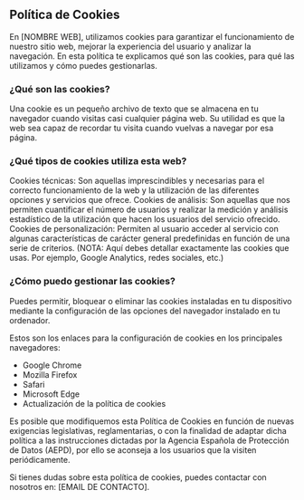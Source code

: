 ## Política de Cookies

En [NOMBRE WEB], utilizamos cookies para garantizar el funcionamiento de nuestro sitio web, mejorar la experiencia del usuario y analizar la navegación. En esta política te explicamos qué son las cookies, para qué las utilizamos y cómo puedes gestionarlas.

### ¿Qué son las cookies?

Una cookie es un pequeño archivo de texto que se almacena en tu navegador cuando visitas casi cualquier página web. Su utilidad es que la web sea capaz de recordar tu visita cuando vuelvas a navegar por esa página.

### ¿Qué tipos de cookies utiliza esta web?

Cookies técnicas: Son aquellas imprescindibles y necesarias para el correcto funcionamiento de la web y la utilización de las diferentes opciones y servicios que ofrece.
Cookies de análisis: Son aquellas que nos permiten cuantificar el número de usuarios y realizar la medición y análisis estadístico de la utilización que hacen los usuarios del servicio ofrecido.
Cookies de personalización: Permiten al usuario acceder al servicio con algunas características de carácter general predefinidas en función de una serie de criterios.
(NOTA: Aquí debes detallar exactamente las cookies que usas. Por ejemplo, Google Analytics, redes sociales, etc.)

### ¿Cómo puedo gestionar las cookies?

Puedes permitir, bloquear o eliminar las cookies instaladas en tu dispositivo mediante la configuración de las opciones del navegador instalado en tu ordenador.

Estos son los enlaces para la configuración de cookies en los principales navegadores:

- Google Chrome
- Mozilla Firefox
- Safari
- Microsoft Edge
- Actualización de la política de cookies

Es posible que modifiquemos esta Política de Cookies en función de nuevas exigencias legislativas, reglamentarias, o con la finalidad de adaptar dicha política a las instrucciones dictadas por la Agencia Española de Protección de Datos (AEPD), por ello se aconseja a los usuarios que la visiten periódicamente.

Si tienes dudas sobre esta política de cookies, puedes contactar con nosotros en: [EMAIL DE CONTACTO].